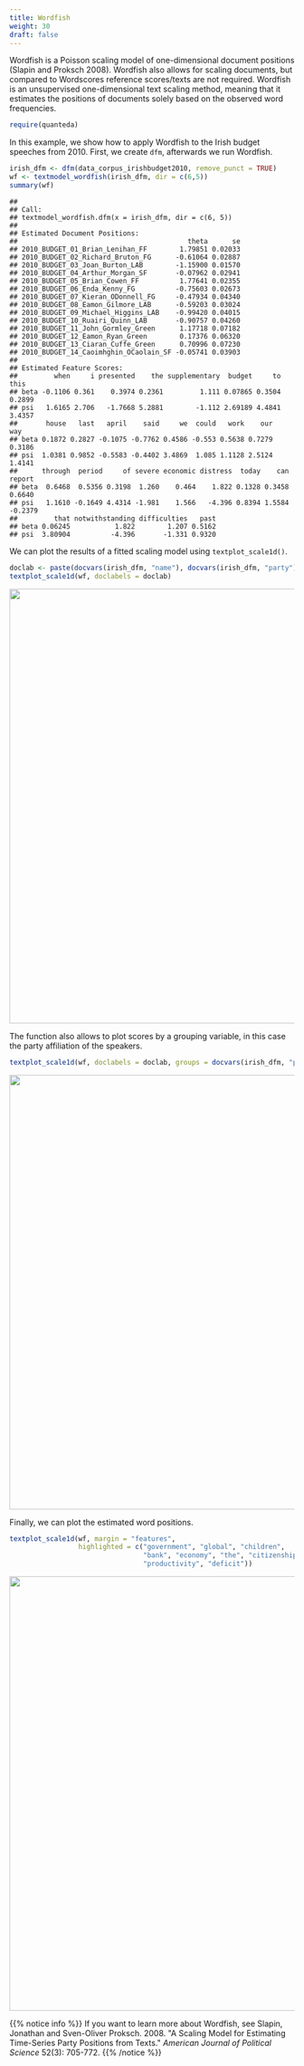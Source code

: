 ```yaml
---
title: Wordfish
weight: 30
draft: false
---
```


Wordfish is a Poisson scaling model of one-dimensional document positions (Slapin and Proksch 2008). Wordfish also allows for scaling documents, but compared to Wordscores reference scores/texts are not required. Wordfish is an unsupervised one-dimensional text scaling method, meaning that it estimates the positions of documents solely based on the observed word frequencies. 


```r
require(quanteda)
```

In this example, we show how to apply Wordfish to the Irish budget speeches from 2010. First, we create `dfm`, afterwards we run Wordfish.


```r
irish_dfm <- dfm(data_corpus_irishbudget2010, remove_punct = TRUE)
wf <- textmodel_wordfish(irish_dfm, dir = c(6,5))
summary(wf)
```

```
## 
## Call:
## textmodel_wordfish.dfm(x = irish_dfm, dir = c(6, 5))
## 
## Estimated Document Positions:
##                                          theta      se
## 2010_BUDGET_01_Brian_Lenihan_FF        1.79851 0.02033
## 2010_BUDGET_02_Richard_Bruton_FG      -0.61064 0.02887
## 2010_BUDGET_03_Joan_Burton_LAB        -1.15900 0.01570
## 2010_BUDGET_04_Arthur_Morgan_SF       -0.07962 0.02941
## 2010_BUDGET_05_Brian_Cowen_FF          1.77641 0.02355
## 2010_BUDGET_06_Enda_Kenny_FG          -0.75603 0.02673
## 2010_BUDGET_07_Kieran_ODonnell_FG     -0.47934 0.04340
## 2010_BUDGET_08_Eamon_Gilmore_LAB      -0.59203 0.03024
## 2010_BUDGET_09_Michael_Higgins_LAB    -0.99420 0.04015
## 2010_BUDGET_10_Ruairi_Quinn_LAB       -0.90757 0.04260
## 2010_BUDGET_11_John_Gormley_Green      1.17718 0.07182
## 2010_BUDGET_12_Eamon_Ryan_Green        0.17376 0.06320
## 2010_BUDGET_13_Ciaran_Cuffe_Green      0.70996 0.07230
## 2010_BUDGET_14_Caoimhghin_OCaolain_SF -0.05741 0.03903
## 
## Estimated Feature Scores:
##         when     i presented    the supplementary  budget     to   this
## beta -0.1106 0.361    0.3974 0.2361         1.111 0.07865 0.3504 0.2899
## psi   1.6165 2.706   -1.7668 5.2881        -1.112 2.69189 4.4841 3.4357
##       house   last   april    said     we  could   work    our    way
## beta 0.1872 0.2827 -0.1075 -0.7762 0.4586 -0.553 0.5638 0.7279 0.3186
## psi  1.0381 0.9852 -0.5583 -0.4402 3.4869  1.085 1.1128 2.5124 1.4141
##      through  period     of severe economic distress  today    can  report
## beta  0.6468  0.5356 0.3198  1.260    0.464    1.822 0.1328 0.3458  0.6640
## psi   1.1610 -0.1649 4.4314 -1.981    1.566   -4.396 0.8394 1.5584 -0.2379
##         that notwithstanding difficulties   past
## beta 0.06245           1.822        1.207 0.5162
## psi  3.80904          -4.396       -1.331 0.9320
```

We can plot the results of a fitted scaling model using `textplot_scale1d()`.


```r
doclab <- paste(docvars(irish_dfm, "name"), docvars(irish_dfm, "party"))
textplot_scale1d(wf, doclabels = doclab)
```

<img src="/machine-learning/wordfish.en_files/figure-html/unnamed-chunk-3-1.svg" width="768" />

The function also allows to plot scores by a grouping variable, in this case the party affiliation of the speakers.


```r
textplot_scale1d(wf, doclabels = doclab, groups = docvars(irish_dfm, "party"))
```

<img src="/machine-learning/wordfish.en_files/figure-html/unnamed-chunk-4-1.svg" width="768" />

Finally, we can plot the estimated word positions.


```r
textplot_scale1d(wf, margin = "features", 
                 highlighted = c("government", "global", "children", 
                                 "bank", "economy", "the", "citizenship",
                                 "productivity", "deficit"))
```

<img src="/machine-learning/wordfish.en_files/figure-html/unnamed-chunk-5-1.svg" width="768" />

{{% notice info %}}
If you want to learn more about Wordfish, see Slapin, Jonathan and Sven-Oliver Proksch. 2008. "A Scaling Model for Estimating Time-Series Party Positions from Texts." _American Journal of Political Science_ 52(3): 705-772.
{{% /notice %}}
